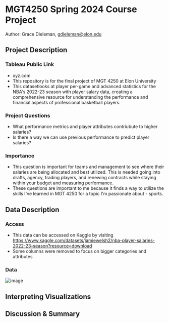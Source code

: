 # MGT4250 Spring 2024 Course Project
Author: Grace Dieleman, gdieleman@elon.edu

## Project Description
 ### Tableau Public Link
  - xyz.com
  - This repository is for the final project of MGT 4250 at Elon University
  - This datasetlooks at player per-game and advanced statistics for the NBA's 2022-23 season with player salary data, creating a comprehensive resource for understanding the performance and financial aspects of professional basketball players. 
### Project Questions
 - What performance metrics and player attributes contriubute to higher salaries?
 - Is there a way we can use previous performance to predict player salaries?
 ### Importance
- This question is important for teams and management to see where their salaries are being allocated and best utilized. This is needed going into drafts, agency, trading players, and renewing contracts while staying within your budget and measuring performance.
- These questions are important to me because it finds a way to utilize the skills I've learned in MGT 4250 for a topic I'm passionate about - sports.
## Data Description
### Access
- This data can be accessed on Kaggle by visiting <https://www.kaggle.com/datasets/jamiewelsh2/nba-player-salaries-2022-23-season?resource=download>
- Some columns were removed to focus on bigger categories and attributes
### Data
![image](https://github.com/baseballresearch34/mgt4250spring2024/assets/148730367/94b59894-7856-4b00-b3ca-ea802da6a0dc)

## Interpreting Visualizations
## Discussion & Summary

